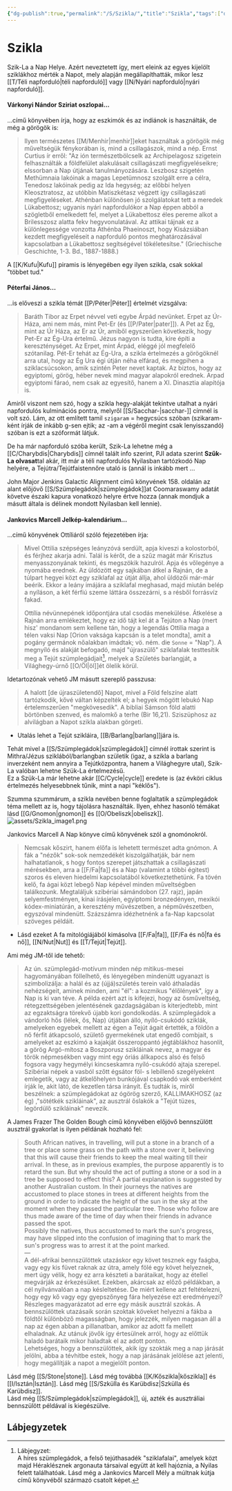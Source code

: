 ```yaml
---
{"dg-publish":true,"permalink":"/S/Szikla/","title":"Szikla","tags":["dg_uploaded","Englishtexttranslated"],"created":"2023-10-29T05:00","updated":"2023-11-08T04:17"}
---
```



# Szikla

Szik-La a Nap Helye. Azért neveztetett így, mert eleink az egyes kijelölt sziklákhoz mérték a Napot, mely alapján megállapíthatták, mikor lesz [[T/Téli napforduló\|téli napforduló]] vagy [[N/Nyári napforduló\|nyári napforduló]].  

#### Várkonyi Nándor Sziriat oszlopai...

...című könyvében írja, hogy az eszkimók és az indiánok is használták, de még a görögök is:  
> Ilyen természetes [[M/Menhir\|menhir]]eket használtak a görögök még műveltségük fénykorában is, mind a csillagászok, mind a nép. Ernst Curtius ír erről: "Az ión természetbölcselk az Archipelagosz szigetein felhasználták a földfelület alakulásait csillagászati megfigyeléseikre; elssorban a Nap útjának tanulmányozására. Leszbosz szigetén Methümnaia lakóinak a magas Lepetümnosz szolgált erre a célra, Tenedosz lakóinak pedig az Ida hegység; az előbbi helyen Kleosztratosz, az utóbbin Matiszkétasz végzett így csillagászati megfigyeléseket. Athénban különösen jó szolgálatokat tett a meredek Lükabettosz; ugyanis nyári napfordulókor a Nap éppen abból a szögletből emelkedett fel, melyet a Lükabettosz éles pereme alkot a Brilesszosz alatta fekv hegyvonulatával. Az attikai tájnak ez a különlegessége vonzotta Athénba Phaeinoszt, hogy Kisázsiában kezdett megfigyeléseit a napforduló pontos meghatározásával kapcsolatban a Lükabettosz segítségével tökéletesítse." (Griechische Geschichte, 1-3. Bd., 1887-1888.)  

A [[K/Kufu\|Kufu]] piramis is lényegében egy ilyen szikla, csak sokkal "többet tud."  

#### Péterfai János...

...is előveszi a szikla témát [[P/Péter\|Péter]] értelmét vizsgálva:  
> Baráth Tibor az Erpet névvel veti egybe Árpád nevünket. Erpet az Úr-Háza, ami nem más, mint Pet-Er (és [[P/Pater\|pater]]). A Pet az Ég, mint az Úr Háza, az Er az Úr, amiből egyszerűen következik, hogy Pet-Er az Ég-Ura értelmű. Jézus nagyon is tudta, kire építi a kereszténységet. Az Erpet, mint Árpád, eléggé jól megfelelő szótanilag. Pét-Er tehát az Ég-Ura, a szikla értelmezés a görögöknél arra utal, hogy az Ég Ura égi útján néha elfárad, és megpihen a sziklacsúcsokon, amik szintén Peter nevet kaptak. Az biztos, hogy az egyiptomi, görög, héber nevek mind magyar alapokról erednek. Arpad egyiptomi fáraó, nem csak az egyesítő, hanem a XI. Dinasztia alapítója is.  

Amiről viszont nem szó, hogy a szikla hegy-alakját tekintve utalhat a nyári napfordulós kulminációs pontra, melyről [[S/Sacchar-\|sacchar-]] címnél is volt szó. Lám, az ott említett tamil `szigaram` = hegycsúcs szóban (szikaram-ként írják de inkább g-sen ejtik; az -am a végéről megint csak lenyisszandó) szóban is ezt a szóformát látjuk.  

De ha már napforduló szóba került, Szik-La lehetne még a [[C/Charybdis\|Charybdis]] címnél talált info szerint, PJI adata szerint **Szűk-La olvasat**tal akár, itt már a téli napfordulós Nyilasban tartózkodó Nap helyére, a Tejútra/Tejútfaistennőre utaló is (annál is inkább mert ...

John Major Jenkins Galactic Alignment című könyvének 158. oldalán az alant előjövő [[S/Szümplegádok\|szümplegádok]]at Coomaraswamy adatát követve északi kapura vonatkozó helyre értve hozza (annak mondjuk a másutt általa is délinek mondott Nyilasban kell lennie).  

#### Jankovics Marcell Jelkép-kalendárium...

...című könyvének Ottíliáról szóló fejezetében írja:  
> Mivel Ottilia szépséges leányzóvá serdült, apja kiveszi a kolostorból, és férjhez akarja adni. Talál is kérőt, de a szűz magát már Krisztus menyasszonyának tekinti, és megszökik hazulról. Apja és vőlegénye a nyomába erednek. Az üldözött egy sajkában átkel a Rajnán, de a túlpart hegyei közt egy sziklafal az útját állja, ahol üldözői már-már beérik. Ekkor a leány imájára a sziklafal meghasad, majd miután belép a nyíláson, a két férfiú szeme láttára összezárni, s a résből forrásvíz fakad.  
>
> Ottília névünnepének időpontjára utal csodás menekülése. Átkelése a Rajnán arra emlékeztet, hogy ez idő tájt kel át a Tejúton a Nap (mert hisz' mondanom sem kellene tán, hogy a legendás Ottilia maga a télen vaksi Nap \[Orion vaksága kapcsán is a telet mondta\], amit a pogány germánok nőalakban imádtak; vö. ném. die `Sonne` = "Nap"). A megnyíló és alakját befogadó, majd "újraszülő" sziklafalak testtesítik meg a Tejút szümplegádjait[^1], melyek a Születés barlangját, a Világhegy-úrnő [[O/Öl\|öl]]ét ölelik körül.  

Idetartozónak vehető JM másutt szereplő passzusa:  
> A halott \[de újraszületendő\] Napot, mivel a Föld felszíne alatt tartózkodik, kővé váltan képzelték el; a hegyek mögött lebukó Nap értelemszerűen "megkövesedik". A bibliai Sámson föld alatti börtönben szenved, és malomkő a terhe (Bir 16,21). Sziszüphosz az alvilágban a Napot szikla alakban görgeti.  
- Utalás lehet a Tejút szikláira, [[B/Barlang\|barlang]]jára is.  

Tehát mivel a [[S/Szümplegádok\|szümplegádok]] címnél írottak szerint is Mithra/Jézus sziklából/barlangban születik (igaz, a szikla a barlang inverzeként nem annyira a Tejútközpontra, hanem a Világhegyre utal), Szik-La valóban lehetne Szük-La értelmezésű.  
Ez a Szük-La már lehetne akár [[C/Cycle\|cycle]] eredete is (az évköri ciklus értelmezés helyesebbnek tűnik, mint a napi "kéklős").  

Szumma szummárum, a szikla nevében benne foglaltatik a szümplegádok téma mellett az is, hogy tájolásra használták. Ilyen, ehhez hasonló témákat lásd [[G/Gnomon\|gnomon]] és [[O/Obeliszk\|obeliszk]].  
![assets/Szikla_image1.png](/img/user/S/assets/Szikla_image1.png)  

Jankovics Marcell A Nap könyve című könyvének szól a gnomónokról.  
> Nemcsak kőszirt, hanem élőfa is lehetett természet adta gnómon. A fák a "nézők" sok-sok nemzedékét kiszolgálhatják, bár nem halhatatlanok, s hogy fontos szerepet játszhattak a csillagászati mérésekben, arra a [[F/Fa\|fa]] és a Nap (valamint a többi égitest) szoros és eleven hiedelmi kapcsolatából következtethetünk. Fa tövén kelő, fa ágai közt lebegő Nap képével minden műveltségben találkozunk. Megtaláljuk szibériai sámándobon (27. rajz), japán selyemfestményen, kínai írásjelen, egyiptomi bronzedényen, mexikói kódex-miniatúrán, a keresztény művészetben, a népművészetben, egyszóval mindenütt. Százszámra idézhetnénk a fa-Nap kapcsolat szöveges példáit.  
- Lásd ezeket A fa mitológiájából kimásolva [[F/Fa\|fa]], [[F/Fa és nő\|fa és nő]], [[N/Nut\|Nut]] és [[T/Tejút\|Tejút]].  

Ami még JM-től ide tehető:  
> Az ún. szümplegád-motívum minden nép mitikus-mesei hagyományában föllelhető, és lényegében mindenütt ugyanazt is szimbolizálja: a halál és az (újjá)születés terein való áthaladás nehézségeit, aminek minden, ami "él": a kozmikus "élőlények", így a Nap is ki van téve. A példa ezért azt is kifejezi, hogy az ősműveltség, rétegzettségében jelentésének gazdagságában is kiterjedtebb, mint az egzaktságra törekvő újabb kori gondolkodás. A szümplegádok a vándorló hős (lélek, ős, Nap) útjában álló, nyíló-csukódó sziklák, amelyeken egyebek mellett az égen a Tejút ágait értették, a földön a nő férfit átkapcsoló, születő gyermekének utat engedő combjait, s amelyeket az eszkimó a kajakját összeroppantó jégtáblákhoz hasonlít, a görög Argó-mítosz a Boszporusz szikláinak nevez, a magyar és török népmesékben vagy mint egy óriás állkapocs alsó és felső fogsora vagy hegymélyi kincseskamra nyíló-csukódó ajtaja szerepel. Szibériai népek a vasból szőtt égsátor föl- s lebillenő szegélyeként emlegetik, vagy az átkelőhelyen bunkójával csapkodó vak emberként írják le, akit látó, de kezetlen társa irányít. És tudták is, miről beszélnek: a szümplegádokat az ógörög szerző, KALLIMAKHOSZ (az ég) ,"sötétkék szikláinak", az ausztrál őslakók a "Tejút tüzes, legördülő szikláinak" nevezik.  

A James Frazer The Golden Bough című könyvében előjövő bennszülött ausztrál gyakorlat is ilyen példának hozható fel:  
> South African natives, in travelling, will put a stone in a branch of a tree or place some grass on the path with a stone over it, believing that this will cause their friends to keep the meal waiting till their arrival. In these, as in previous examples, the purpose apparently is to retard the sun. But why should the act of putting a stone or a sod in a tree be supposed to effect this? A partial explanation is suggested by another Australian custom. In their journeys the natives are accustomed to place stones in trees at different heights from the ground in order to indicate the height of the sun in the sky at the moment when they passed the particular tree. Those who follow are thus made aware of the time of day when their friends in advance passed the spot.  
> Possibly the natives, thus accustomed to mark the sun's progress, may have slipped into the confusion of imagining that to mark the sun's progress was to arrest it at the point marked.  
> —  
> A dél-afrikai bennszülöttek utazáskor egy követ tesznek egy faágba, vagy egy kis füvet raknak az útra, amely fölé egy követ helyeznek, mert úgy vélik, hogy ez arra készteti a barátaikat, hogy az étellel megvárják az érkezésüket. Ezekben, akárcsak az előző példákban, a cél nyilvánvalóan a nap késleltetése. De miért kellene azt feltételezni, hogy egy kő vagy egy gyepszőnyeg fára helyezése ezt eredményezi? Részleges magyarázatot ad erre egy másik ausztrál szokás. A bennszülöttek utazásaik során szoktak köveket helyezni a fákba a földtől különböző magasságban, hogy jelezzék, milyen magasan áll a nap az égen abban a pillanatban, amikor az adott fa mellett elhaladnak. Az utánuk jövők így értesülnek arról, hogy az előttük haladó barátaik mikor haladtak el az adott ponton.  
> Lehetséges, hogy a bennszülöttek, akik így szokták meg a nap járását jelölni, abba a tévhitbe estek, hogy a nap járásának jelölése azt jelenti, hogy megállítják a napot a megjelölt ponton.

Lásd még [[S/Stone\|stone]]. Lásd még továbbá [[K/Kőszikla\|kőszikla]] és [[I/Isztán\|Isztán]]. Lásd még [[S/Szkülla és Karübdisz\|Szkülla és Karübdisz]].  
Lásd még [[S/Szümplegádok\|szümplegádok]], új, azték és ausztráliai bennszülött példával is kiegészülve.  

## Lábjegyzetek

[^1]: Lábjegyzet:  
A híres szümplegádok, a felső tejúthasadék "sziklafalai", amelyek közt majd Héraklésznek argonauta társaival együtt át kell hajóznia, a Nyilas felett találhatóak. Lásd még a Jankovics Marcell Mély a múltnak kútja című könyvéből származó csatolt képet.  
